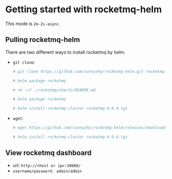 # Getting started with rocketmq-helm

This mode is ```2m-2s-async```.

## Pulling rocketmq-helm

There are two different ways to install rocketmq by helm.

- ```git clone```:

    ```bash
    # git clone https://github.com/sunnyzhy/rocketmq-helm.git rocketmq

    # helm package rocketmq
    
    # rm -rf ./rocketmq/charts/README.md
    
    # helm package rocketmq

    # helm install rocketmq-cluster rocketmq-4.9.4.tgz
    ```

- ```wget```:

    ```bash
    # wget https://github.com/sunnyzhy/rocketmq-helm/releases/download/4.9.4/rocketmq-4.9.4.tgz

    # helm install rocketmq-cluster rocketmq-4.9.4.tgz
    ```

## View rocketmq dashboard

- url: ```http://<host or ip>:30080/```
- ```username/password: admin/admin```
